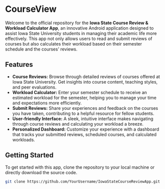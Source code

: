 # CourseView

Welcome to the official repository for the **Iowa State Course Review & Workload Calculator App**, an innovative Android application designed to assist Iowa State University students in managing their academic life more effectively. This app not only allows users to read and submit reviews of courses but also calculates their workload based on their semester schedule and the courses' reviews.

## Features

- **Course Reviews:** Browse through detailed reviews of courses offered at Iowa State University. Get insights into course content, teaching styles, and peer evaluations.
- **Workload Calculator:** Enter your semester schedule to receive an estimated workload for the semester, helping you to manage your time and expectations more efficiently.
- **Submit Reviews:** Share your experiences and feedback on the courses you have taken, contributing to a helpful resource for fellow students.
- **User-friendly Interface:** A sleek, intuitive interface makes navigating through course reviews and calculating your workload a breeze.
- **Personalized Dashboard:** Customize your experience with a dashboard that tracks your submitted reviews, scheduled courses, and calculated workloads.

## Getting Started

To get started with this app, clone the repository to your local machine or directly download the source code.

```bash
git clone https://github.com/YourUsername/IowaStateCourseReviewApp.git
